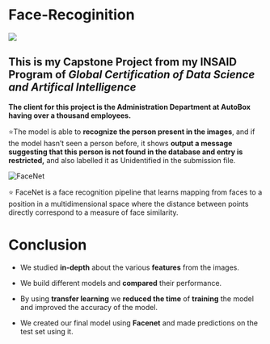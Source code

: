 # Face-Recoginition 

<img src="https://github.com/Harshada-m/Face-Recoginition/blob/main/images/face%20rego.gif" />


## This is my Capstone Project from my INSAID Program of *Global Certification of Data Science and Artifical Intelligence* 

**The client for this project is the Administration Department at AutoBox having over a thousand employees.**

:star:The model is able to **recognize the person present in the images**, and if the model hasn’t seen a person before, it shows **output a message suggesting that this person is not found in the database and entry is restricted,** and also labelled it as Unidentified in the submission file.


![FaceNet ](https://miro.medium.com/max/1024/1*OmFw4wZx5Rx3w4TpB7hS-g.png)

:star: FaceNet is a face recognition pipeline that learns mapping from faces to a position in a multidimensional space where the distance between points directly correspond to a measure of face similarity. 

# **Conclusion**

-   We studied  **in-depth**  about the various  **features**  from the images.
    
-   We build different models and  **compared**  their performance.
    
-   By using  **transfer learning**  we  **reduced the time**  of  **training**  the model and improved the accuracy of the model.
    
-   We created our final model using  **Facenet**  and made predictions on the test set using it.

